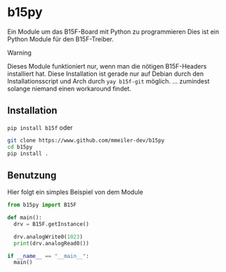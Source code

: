 # b15py

Ein Module um das B15F-Board mit Python zu programmieren
Dies ist ein Python Module für den B15F-Treiber.

> [!WARNING]
> Dieses Module funktioniert nur, wenn man die nötigen B15F-Headers installiert hat.
> Diese Installation ist gerade nur auf Debian durch den Installationsscript und Arch durch `yay b15f-git` möglich.
> ... zumindest solange niemand einen workaround findet.

## Installation

`pip install b15f`
oder
```bash
git clone https://www.github.com/mmeiler-dev/b15py
cd b15py
pip install .
```

## Benutzung

Hier folgt ein simples Beispiel von dem Module

```py
from b15py import B15F

def main():
  drv = B15F.getInstance()

  drv.analogWrite0(1023)
  print(drv.analogRead0())

if __name__ == "__main__":
  main()
```
